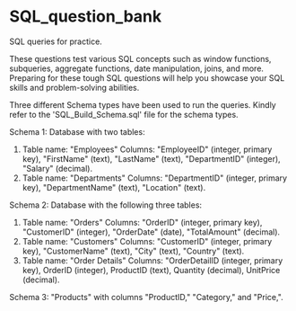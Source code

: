# SQL_question_bank
SQL queries for practice.

These questions test various SQL concepts such as window functions, subqueries, aggregate functions, date manipulation, joins, and more. Preparing for these tough SQL questions will help you showcase your SQL skills and problem-solving abilities.

Three different Schema types have been used to run the queries. Kindly refer to the 'SQL_Build_Schema.sql' file for the schema types.

Schema 1:
Database with two tables:
1. Table name: "Employees" Columns: "EmployeeID" (integer, primary key), "FirstName" (text), "LastName" (text), "DepartmentID" (integer), "Salary" (decimal).
2. Table name: "Departments" Columns: "DepartmentID" (integer, primary key), "DepartmentName" (text), "Location" (text).


Schema 2:
Database with the following three tables:
1. Table name: "Orders" Columns: "OrderID" (integer, primary key), "CustomerID" (integer), "OrderDate" (date), "TotalAmount" (decimal).
2. Table name: "Customers" Columns: "CustomerID" (integer, primary key), "CustomerName" (text), "City" (text), "Country" (text).
3. Table name: "Order Details" Columns: "OrderDetailID (integer, primary key), OrderID (integer), ProductID (text), Quantity (decimal), UnitPrice (decimal).


Schema 3:
"Products" with columns "ProductID," "Category," and "Price,".

